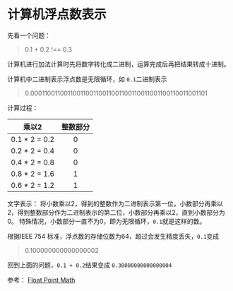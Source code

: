 # 计算机浮点数表示

先看一个问题：
> 0.1 + 0.2 !== 0.3

计算机进行加法计算时先将数字转化成二进制，运算完成后再把结果转成十进制。

计算机中二进制表示浮点数是无限循环，如 `0.1`二进制表示

> 0.0001100110011001100110011001100110011001100110011001101

计算过程：

| 乘以2 | 整数部分 |
| :----: | :----: |
| 0.1 * 2 = 0.2 | 0 |
| 0.2 * 2 = 0.4 | 0 |
| 0.4 * 2 = 0.8 | 0 |
| 0.8 * 2 = 1.6 | 1 |
| 0.6 * 2 = 1.2 | 1 |

文字表示：
将小数乘以2，得到的整数作为二进制表示第一位，小数部分再乘以2，得到整数部分作为二进制表示的第二位，小数部分再乘以2，直到小数部分为0。
特殊情况，小数部分一直不为0，即为无限循环，`0.1`就是这样的数。

根据IEEE 754 标准，浮点数的存储位数为64，超过会发生精度丢失，`0.1`变成

> 0.100000000000000002

回到上面的问题，`0.1 + 0.2`结果变成 `0.30000000000000004`

参考：
[Float Point Math](http://0.30000000000000004.com/)
